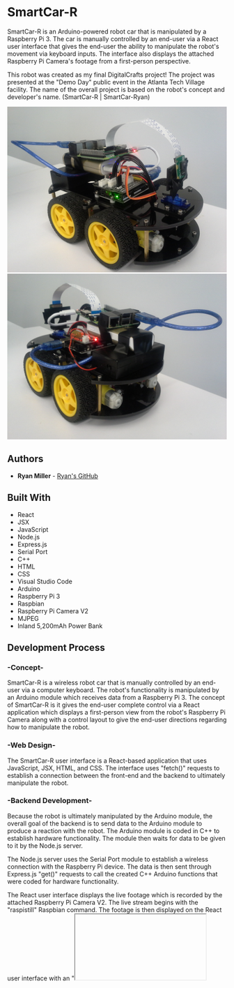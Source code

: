# SmartCar-R

SmartCar-R is an Arduino-powered robot car that is manipulated by a Raspberry Pi 3. The car is manually controlled by an end-user 
via a React user interface that gives the end-user the ability to manipulate the robot's movement via keyboard inputs. The interface 
also displays the attached Raspberry Pi Camera's footage from a first-person perspective.

This robot was created as my final DigitalCrafts project! The project was presented at the "Demo Day" public event in the Atlanta 
Tech Village facility. The name of the overall project is based on the robot's concept and developer's name. (SmartCar-R | SmartCar-Ryan)

<img src="screenshots/screen1.jpg" width="600" height="380"/>
<img src="screenshots/screen2.jpg" width="600" height="380"/>


## Authors
* **Ryan Miller** - [Ryan's GitHub](https://github.com/Ryan330)


## Built With
* React
* JSX
* JavaScript
* Node.js
* Express.js
* Serial Port
* C++
* HTML
* CSS
* Visual Studio Code
* Arduino
* Raspberry Pi 3
* Raspbian
* Raspberry Pi Camera V2
* MJPEG
* Inland 5,200mAh Power Bank


## Development Process
### -Concept-
SmartCar-R is a wireless robot car that is manually controlled by an end-user via a computer keyboard. The robot's functionality is 
manipulated by an Arduino module which receives data from a Raspberry Pi 3. The concept of SmartCar-R is it gives the end-user 
complete control via a React application which displays a first-person view from the robot's Raspberry Pi Camera along with a control 
layout to give the end-user directions regarding how to manipulate the robot.

### -Web Design-
The SmartCar-R user interface is a React-based application that uses JavaScript, JSX, HTML, and CSS. The interface uses "fetch()" 
requests to establish a connection between the front-end and the backend to ultimately manipulate the robot.

### -Backend Development-
Because the robot is ultimately manipulated by the Arduino module, the overall goal of the backend is to send data to the Arduino 
module to produce a reaction with the robot. The Arduino module is coded in C++ to establish hardware functionality. The module then 
waits for data to be given to it by the Node.js server. 

The Node.js server uses the Serial Port module to establish a wireless connection with the Raspberry Pi device. The data is then sent through Express.js "get()" requests to call the created C++ Arduino functions that were coded for hardware functionality.

The React user interface displays the live footage which is recorded by the attached Raspberry Pi Camera V2. The live stream begins with the "raspistill" Raspbian command. The footage is then displayed on the React user interface with an "<iframe>" HTML tag that references the Raspberry Pi's IP address and backend port number using the MJEPG process.

### -Project Challenges-
During the development process, the biggest challenge overall was coding and establishing the wireless connection between the backend 
Node.js server and the Raspberry Pi 3 device which would be used to send data to the Arduino module for robot functionality. This was my 
first Raspberry Pi and Arduino project which made it a bit of a tedious learning process. 

It was a rather great experience to quickly explore the possibilities of not only the hardware, but also the opportunities to work with new software and different languages with only 2 weeks until the set deadline.


## License
### Copyright 2018 Ryan Miller
